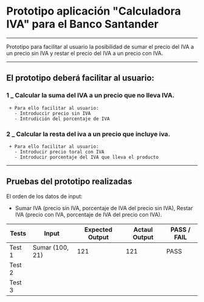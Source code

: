 # Prototipo aplicación "Calculadora IVA" para el Banco Santander
---
Prototipo para facilitar al usuario la posibilidad de sumar el precio del IVA a un precio sin IVA y restar el precio del IVA a un precio con IVA. 

---

## El prototipo deberá facilitar al usuario:
   ### 1 _ Calcular la suma del IVA a un precio que no lleva IVA.
     + Para ello facilitar al usuario: 
       - Introduccir precio sin IVA
       - Intrudición del porcentaje de IVA
   ### 2 _ Calcular la resta del iva a un precio que incluye iva.
     + Para ello facilitar al usuario: 
       - Introducir precio toral con IVA
       - Introducir porcentaje del IVA que lleva el producto
___

## Pruebas del prototipo realizadas
El orden de los datos de input: 
  + Sumar IVA (precio sin IVA, porcentaje de IVA del precio sin IVA), Restar IVA (precio con IVA, porcentaje de IVA del precio con IVA).


|  Tests |  Input |  Expected Output |  Actaul Output | PASS / FAIL  |
|---|---|---|---|---|
|  Test 1 |Sumar (100, 21)   | 121  | 121  | PASS  |
|  Test 2 |   |   |   |   |
|  Test 3 |   |   |   |   |

